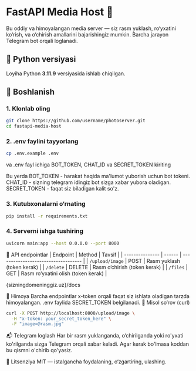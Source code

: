# FastAPI Media Host 🎯

Bu oddiy va himoyalangan media server — siz rasm yuklash, ro‘yxatini ko‘rish, va o‘chirish amallarini bajarishingiz mumkin. Barcha jarayon Telegram bot orqali loglanadi.

## 🐍 Python versiyasi

Loyiha Python **3.11.9** versiyasida ishlab chiqilgan.

## 🚀 Boshlanish

### 1. Klonlab oling

```bash
git clone https://github.com/username/photoserver.git
cd fastapi-media-host
```
### 2. .env faylini tayyorlang
```bash
cp .env.example .env
```
va .env fayl ichiga BOT_TOKEN, CHAT_ID va SECRET_TOKEN kiriting

Bu yerda BOT_TOKEN - harakat haqida ma'lumot yuborish uchun bot tokeni.
         CHAT_ID - sizning telegram idingiz bot sizga xabar yubora oladigan.
         SECRET_TOKEN - faqat siz biladigan kalit so'z. 

### 3. Kutubxonalarni o‘rnating
```bash
pip install -r requirements.txt
```
### 4. Serverni ishga tushiring
```bash
uvicorn main:app --host 0.0.0.0 --port 8000
```
📡 API endpointlar
| Endpoint        | Method | Tavsif                              |
| --------------- | ------ | ----------------------------------- |
| `/upload/image` | POST   | Rasm yuklash (token kerak)          |
| `/delete`       | DELETE | Rasm o‘chirish (token kerak)        |
| `/files`        | GET    | Rasm ro‘yxatini olish (token kerak) |

{sizningdomeninggiz.uz}/docs

🔐 Himoya
Barcha endpointlar x-token orqali faqat siz ishlata oladigan tarzda himoyalangan. .env faylida SECRET_TOKEN belgilanadi.
🧾 Misol so‘rov (curl)
```bash
curl -X POST http://localhost:8000/upload/image \
  -H "x-token: your_secret_token_here" \
  -F "image=@rasm.jpg"
```

📬 Telegram loglash
Har bir rasm yuklanganda, o‘chirilganda yoki ro'yxati ko'rilganda sizga Telegram orqali xabar keladi. Agar kerak bo'lmasa koddan bu qismni o'chirib qo'yasiz.

📄 Litsenziya
MIT — istalgancha foydalaning, o‘zgartiring, ulashing.
